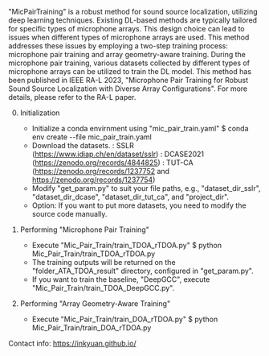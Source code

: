"MicPairTraining" is a robust method for sound source localization, utilizing deep learning techniques.
Existing DL-based methods are typically tailored for specific types of microphone arrays.
This design choice can lead to issues when different types of microphone arrays are used.
This method addresses these issues by employing a two-step training process: microphone pair training and array geometry-aware training.
During the microphone pair training, various datasets collected by different types of microphone arrays can be utilized to train the DL model.
This method has been published in IEEE RA-L 2023, "Microphone Pair Training for Robust Sound Source Localization with Diverse Array Configurations".
For more details, please refer to the RA-L paper.

0. Initialization
   - Initialize a conda envirnment using "mic_pair_train.yaml"
     $ conda env create --file mic_pair_train.yaml
   - Download the datasets.
     : SSLR (https://www.idiap.ch/en/dataset/sslr)
     : DCASE2021 (https://zenodo.org/records/4844825)
     : TUT-CA (https://zenodo.org/records/1237752 and https://zenodo.org/records/1237754)
   - Modify "get_param.py" to suit your file paths, e.g., "dataset_dir_sslr", "dataset_dir_dcase", "dataset_dir_tut_ca", and "project_dir".
   - Option: If you want to put more datasets, you need to modify the source code manually.
   
2. Performing "Microphone Pair Training"
   - Execute "Mic_Pair_Train/train_TDOA_rTDOA.py"
     $ python Mic_Pair_Train/train_TDOA_rTDOA.py
   - The training outputs will be returned on the "folder_ATA_TDOA_result" directory, configured in "get_param.py".
   - If you want to train the baseline, "DeepGCC", execute "Mic_Pair_Train/train_TDOA_DeepGCC.py".
     
3. Performing "Array Geometry-Aware Training"
   - Execute "Mic_Pair_Train/train_DOA_rTDOA.py"
     $ python Mic_Pair_Train/train_DOA_rTDOA.py


Contact info: https://inkyuan.github.io/
